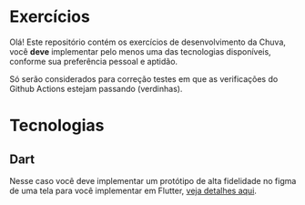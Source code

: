 # Exercícios

Olá! Este repositório contém os exercícios de desenvolvimento da Chuva, você **deve** implementar pelo menos uma das tecnologias disponíveis, conforme sua preferência pessoal e aptidão.

Só serão considerados para correção testes em que as verificações do Github Actions estejam passando (verdinhas).

# Tecnologias
## Dart
Nesse caso você deve implementar um protótipo de alta fidelidade no figma de uma tela para você implementar em Flutter, [veja detalhes aqui](https://github.com/chuva-inc/exercicios-2023/tree/master/dart/).


